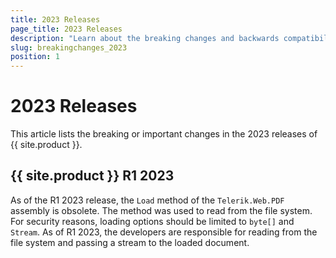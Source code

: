 ```yaml
---
title: 2023 Releases
page_title: 2023 Releases
description: "Learn about the breaking changes and backwards compatibility released by {{ site.product }} in 2023."
slug: breakingchanges_2023
position: 1
---
```


# 2023 Releases

This article lists the breaking or important changes in the 2023 releases of {{ site.product }}.

## {{ site.product }} R1 2023

As of the R1 2023 release, the `Load` method of the `Telerik.Web.PDF` assembly is obsolete. The method was used to read from the file system. For security reasons, loading options should be limited to `byte[]` and `Stream`. As of R1 2023, the developers are responsible for reading from the file system and passing a stream to the loaded document.
